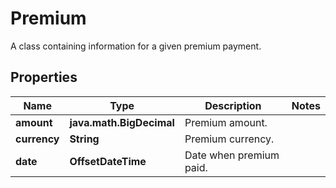 

# Premium

A class containing information for a given premium payment.

## Properties

Name | Type | Description | Notes
------------ | ------------- | ------------- | -------------
**amount** | **java.math.BigDecimal** | Premium amount. | 
**currency** | **String** | Premium currency. | 
**date** | **OffsetDateTime** | Date when premium paid. | 



